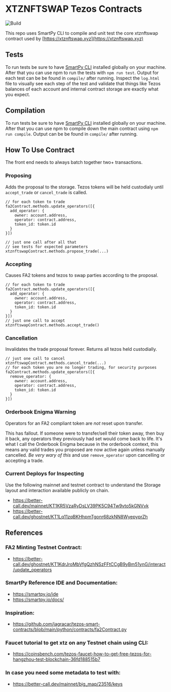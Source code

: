 # XTZNFTSWAP Tezos Contracts

![Build](https://github.com/johnnyshankman/xtznftswap-contracts/actions/workflows/build.yml/badge.svg)

This repo uses SmartPy CLI to compile and unit test the core xtznftswap contract used by [https://xtznftswap.xyz](https://xtznftswap.xyz)

## Tests

To run tests be sure to have [SmartPy CLI](https://smartpy.io/docs/cli/) installed globally on your machine. After that you can use npm to run the tests with `npm run test`. Output for each test can be be found in `compile/` after running. Inspect the `log.html` file to visually see each step of the test and validate that things like Tezos balances of each account and internal contract storage are exactly what you expect.

## Compilation

To run tests be sure to have [SmartPy CLI](https://smartpy.io/docs/cli/) installed globally on your machine. After that you can use npm to compile down the main contract using `npm run compile`. Output can be be found in `compile/` after running.

## How To Use Contract

The front end needs to always batch together two+ transactions.

### Proposing

Adds the proposal to the storage. Tezos tokens will be held custodialy until `accept_trade` or `cancel_trade` is called.

```
// for each token to trade
fa2Contract.methods.update_operators([{
  add_operator: {
    owner: account.address,
    operator: contract.address,
    token_id: token.id
  }
}])

// just one call after all that
// see tests for expected parameters
xtznftswapContract.methods.propose_trade(...)
```

### Accepting

Causes FA2 tokens and tezos to swap parties according to the proposal.

```
// for each token to trade
fa2Contract.methods.update_operators([{
  add_operator: {
    owner: account.address,
    operator: contract.address,
    token_id: token.id
  }
}])
// just one call to accept
xtznftswapContract.methods.accept_trade()
```

### Cancellation

Invalidates the trade proposal forever. Returns all tezos held custodially.

```
// just one call to cancel
xtznftswapContract.methods.cancel_trade(...)
// for each token you are no longer trading, for security purposes
fa2Contract.methods.update_operators([{
  remove_operator: {
    owner: account.address,
    operator: contract.address,
    token_id: token.id
  }
}])
```

### Orderbook Enigma Warning

Operators for an FA2 compliant token are *not* reset upon transfer.

This has fallout. If someone were to transfer/sell their token away, then buy it back, any operators they previously had set would come back to life. It's what I call the Orderbook Enigma because in the orderbook context, this means any valid trades you proposed are now active again unless manually cancelled. *Be very wary of this* and use `remove_operator` upon cancelling or accepting a trade.

### Current Deploys for Inspecting

Use the following mainnet and testnet contract to understand the Storage layout and interaction available publicly on chain.

* https://better-call.dev/mainnet/KT1KR5VzaRyDsLV39PK5C94Tw9vto5kGNVvk
* https://better-call.dev/ghostnet/KT1Lq11zqBKHhpmTgonr68zkNN8WyepyprZh


## References

### FA2 Minting Testnet Contract:
* https://better-call.dev/ghostnet/KT1KdrJroMbVfgQzhNSzFFtCCgB9yBm51ynG/interact/update_operators

### SmartPy Reference IDE and Documentation:
* https://smartpy.io/ide
* https://smartpy.io/docs/

### Inspiration:
* https://github.com/jagracar/tezos-smart-contracts/blob/main/python/contracts/fa2Contract.py

### Faucet tutorial to get xtz on any Testnet chain using CLI:
* https://coinsbench.com/tezos-faucet-how-to-get-free-tezos-for-hangzhou-test-blockchain-36fd188515b7

### In case you need some metadata to test with:
* https://better-call.dev/mainnet/big_map/23516/keys

